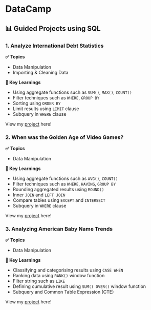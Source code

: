 # DataCamp
## 📊 Guided Projects using SQL

### 1. Analyze International Debt Statistics

**✅ Topics**
- Data Manipulation
- Importing & Cleaning Data

**🔑 Key Learnings**
- Using aggregate functions such as `SUM()`, `MAX()`, `COUNT()`
- Filter techniques such as `WHERE`, `GROUP BY`
- Sorting using `ORDER BY`
- Limit results using `LIMIT` clause
- Subquery in `WHERE` clause

View my [project](https://github.com/serdarsahbudak/DataCamp-Projects/blob/main/Analyze-International-Debt-Statistics/Analyze%20International%20Debt%20Statistics.ipynb) here!

### 2. When was the Golden Age of Video Games?

**✅ Topics**
- Data Manipulation

**🔑 Key Learnings**
- Using aggregate functions such as `AVG()`, `COUNT()`
- Filter techniques such as `WHERE`, `HAVING`, `GROUP BY`
- Rounding aggregated results using `ROUND()`
- Inner `JOIN` and `LEFT JOIN`
- Compare tables using `EXCEPT` and `INTERSECT`
- Subquery in `WHERE` clause


View my [project](https://github.com/serdarsahbudak/DataCamp-Projects/blob/main/When%20was%20the%20Golden%20Age%20of%20Video%20Games/When%20Was%20the%20Golden%20Age%20of%20Video%20Games.ipynb) here!

### 3. Analyzing American Baby Name Trends

**✅ Topics**
- Data Manipulation

**🔑 Key Learnings**
- Classifying and categorising results using `CASE WHEN`
- Ranking data using `RANK()` window function
- Filter string such as `LIKE`
- Defining cumulative result using `SUM() OVER()` window function 
- Subquery and Common Table Expression (CTE)


View my [project](https://github.com/serdarsahbudak/DataCamp-Projects/blob/main/Analyzing%20American%20Baby%20Name%20Trends/Analyzing%20American%20Baby%20Name%20Trends.ipynb) here!
